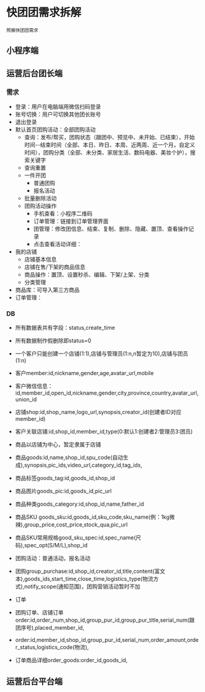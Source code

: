 # 快团团需求拆解

```
照搬快团团需求
```

## 小程序端



## 运营后台团长端

### 需求

* 登录：用户在电脑端用微信扫码登录
* 账号切换：用户可切换其他团长账号
* 退出登录
* 默认首页团购活动：全部团购活动
  * 查询：发布/帮买，团购状态（跟团中、预览中、未开始、已结束），开始时间--结束时间（全部、本日、昨日、本周、近两周、近一个月，自定义时间），团购分类（全部、未分类、家居生活、数码电器、美妆个护），搜索关键字
  * 查询重置
  * 一件开团
    * 普通团购
    * 报名活动
  * 批量删除活动
  * 团购活动操作
    * 手机查看：小程序二维码
    * 订单管理：链接到订单管理界面
    * 团管理：修改团信息、结束、复制、删除、隐藏、置顶、查看操作记录
    * 点击查看活动详细：
* 我的店铺
  * 店铺基本信息
  * 店铺在售/下架的商品信息
  * 商品操作：置顶、设置秒杀、编辑、下架/上架、分类
  * 分类管理
* 商品库：可导入第三方商品
* 订单管理：
### DB
* 所有数据表共有字段：status,create_time
* 所有数据制作假删除即status=0

* 一个客户只能创建一个店铺(1:1),店铺与管理员(1:n,n暂定为10),店铺与团员(1:n)
* 客户member:id,nickname,gender,age,avatar_url,mobile
* 客户微信信息：id,member_id,open_id,nickname,gender,city,province,country,avatar_url,union_id
* 店铺shop:id,shop_name,logo_url,synopsis,creator_id(创建者ID对应member_id)
* 客户关联店铺:id,shop_id,member_id,type(0:默认1:创建者2:管理员3:团员)

* 商品以店铺为中心，暂定隶属于店铺
* 商品goods:id,name,shop_id,spu_code(自动生成),synopsis,pic_ids,video_url,category_id,tag_ids,
* 商品标签goods_tag:id,goods_id,shop_id
* 商品图片goods_pic:id,goods_id,pic_url
* 商品种类goods_category:id,shop_id,name,father_id
* 商品SKU goods_sku:id,goods_id,sku_code,sku_name(例：1kg微辣),group_price,cost_price,stock_qua,pic_url
* 商品SKU常用规格good_sku_spec:id,spec_name(尺码),spec_opt(S/M/L),shop_id

* 团购活动：普通活动，报名活动
* 团购group_purchase:id,shop_id,creator_id,title,content(富文本),goods_ids,start_time,close_time,logistics_type(物流方式),notify_scope(通知范围)，团购营销活动暂时不加

* 订单
* 团购订单、店铺订单order:id,order_num,shop_id,group_pur_id,group_pur_title,serial_num(跟团序号),placed_member_id,
* order:id,member_id,shop_id,group_pur_id,serial_num,order_amount,order_status,logistics_code(物流),
* 订单商品详细order_goods:order_id,goods_id,


## 运营后台平台端